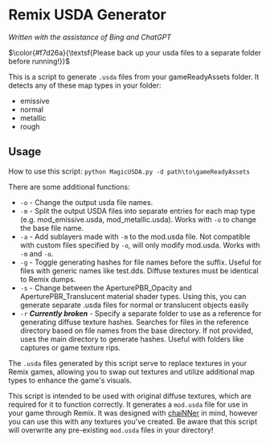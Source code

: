 # Remix USDA Generator
*Written with the assistance of Bing and ChatGPT*

$\color{#f7d26a}{\textsf{Please back up your usda files to a separate folder before running!}}$

This is a script to generate `.usda` files from your gameReadyAssets folder. It detects any of these map types in your folder:
- emissive
- normal
- metallic
- rough

## Usage
How to use this script:
`python MagicUSDA.py -d path\to\gameReadyAssets`

There are some additional functions:

* `-o` - Change the output usda file names.
* `-m` - Split the output USDA files into separate entries for each map type (e.g. mod_emissive.usda, mod_metallic.usda). Works with `-o` to change the base file name.
* `-a` - Add sublayers made with `-m` to the mod.usda file. Not compatible with custom files specified by `-o`, will only modify mod.usda. Works with `-m` and `-o`.
* `-g` - Toggle generating hashes for file names before the suffix. Useful for files with generic names like test.dds. Diffuse textures must be identical to Remix dumps.
* `-s` - Change between the AperturePBR_Opacity and AperturePBR_Translucent material shader types. Using this, you can generate separate .usda files for normal or translucent objects easily
* `-r` _**Currently broken**_ - Specify a separate folder to use as a reference for generating diffuse texture hashes. Searches for files in the reference directory based on file names from the base directory. If not provided, uses the main directory to generate hashes. Useful with folders like captures or game texture rips.

The `.usda` files generated by this script serve to replace textures in your Remix games, allowing you to swap out textures and utilize additional map types to enhance the game's visuals.

This script is intended to be used with original diffuse textures, which are required for it to function correctly. It generates a `mod.usda` file for use in your game through Remix. It was designed with [chaiNNer](https://chainner.app/) in mind, however you can use this with any textures you've created. Be aware that this script will overwrite any pre-existing `mod.usda` files in your directory!
